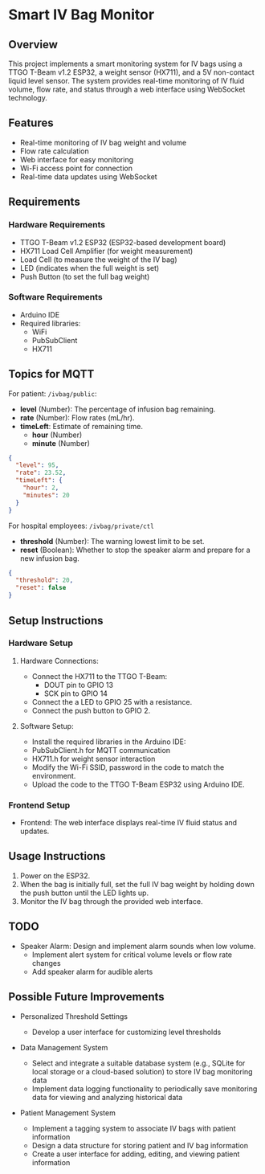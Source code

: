 # Smart IV Bag Monitor

## Overview

This project implements a smart monitoring system for IV bags using a TTGO T-Beam v1.2 ESP32, a weight sensor (HX711), and a 5V non-contact liquid level sensor. The system provides real-time monitoring of IV fluid volume, flow rate, and status through a web interface using WebSocket technology.

## Features

- Real-time monitoring of IV bag weight and volume
- Flow rate calculation
- Web interface for easy monitoring
- Wi-Fi access point for connection
- Real-time data updates using WebSocket

## Requirements

### Hardware Requirements

- TTGO T-Beam v1.2 ESP32 (ESP32-based development board)
- HX711 Load Cell Amplifier (for weight measurement)
- Load Cell (to measure the weight of the IV bag)
- LED (indicates when the full weight is set)
- Push Button (to set the full bag weight)

### Software Requirements

- Arduino IDE
- Required libraries:
  - WiFi
  - PubSubClient
  - HX711

## Topics for MQTT

For patient: `/ivbag/public`:

- **level** (Number): The percentage of infusion bag remaining.
- **rate** (Number): Flow rates (mL/hr).
- **timeLeft**: Estimate of remaining time.
  - **hour** (Number)
  - **minute** (Number)

```json
{
  "level": 95,
  "rate": 23.52,
  "timeLeft": {
    "hour": 2,
    "minutes": 20
  }
}
```

For hospital employees: `/ivbag/private/ctl`

- **threshold** (Number): The warning lowest limit to be set.
- **reset** (Boolean): Whether to stop the speaker alarm and prepare for a new infusion bag.

```json
{
  "threshold": 20,
  "reset": false
}
```

## Setup Instructions

### Hardware Setup

1. Hardware Connections:

   - Connect the HX711 to the TTGO T-Beam:
     - DOUT pin to GPIO 13
     - SCK pin to GPIO 14
   - Connect the a LED to GPIO 25 with a resistance.
   - Connect the push button to GPIO 2.

2. Software Setup:

   - Install the required libraries in the Arduino IDE:
   - PubSubClient.h for MQTT communication
   - HX711.h for weight sensor interaction
   - Modify the Wi-Fi SSID, password in the code to match the environment.
   - Upload the code to the TTGO T-Beam ESP32 using Arduino IDE.

### Frontend Setup

- Frontend: The web interface displays real-time IV fluid status and updates.

## Usage Instructions

1. Power on the ESP32.
2. When the bag is initially full, set the full IV bag weight by holding down the push button until the LED lights up.
3. Monitor the IV bag through the provided web interface.

## TODO

- Speaker Alarm: Design and implement alarm sounds when low volume.
  - Implement alert system for critical volume levels or flow rate changes
  - Add speaker alarm for audible alerts

## Possible Future Improvements

- Personalized Threshold Settings

  - Develop a user interface for customizing level thresholds

- Data Management System

  - Select and integrate a suitable database system (e.g., SQLite for local storage or a cloud-based solution) to store IV bag monitoring data
  - Implement data logging functionality to periodically save monitoring data for viewing and analyzing historical data

- Patient Management System
  - Implement a tagging system to associate IV bags with patient information
  - Design a data structure for storing patient and IV bag information
  - Create a user interface for adding, editing, and viewing patient information
